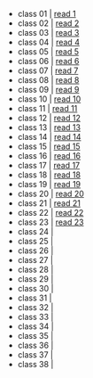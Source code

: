 - class 01    | [read 1](https://x-anas-x.github.io/Reading-Notes-401/class-01)
- class 02    | [read 2](https://x-anas-x.github.io/Reading-Notes-401/class-02)
- class 03    | [read 3](https://x-anas-x.github.io/Reading-Notes-401/class-03)
- class 04    | [read 4](https://x-anas-x.github.io/Reading-Notes-401/class-04)
- class 05    | [read 5](https://x-anas-x.github.io/Reading-Notes-401/Engineering%20Topics)
- class 06    | [read 6](https://x-anas-x.github.io/Reading-Notes-401/class-06)
- class 07    | [read 7](https://x-anas-x.github.io/Reading-Notes-401/class-07)
- class 08    | [read 8](https://x-anas-x.github.io/Reading-Notes-401/class-08)   
- class 09    | [read 9](https://x-anas-x.github.io/Reading-Notes-401/class-09)
- class 10    | [read 10](https://x-anas-x.github.io/Reading-Notes-401/class-10)
- class 11    | [read 11](https://x-anas-x.github.io/Reading-Notes-401/class-11)
- class 12    | [read 12](https://x-anas-x.github.io/Reading-Notes-401/class-12) 
- class 13    | [read 13](https://x-anas-x.github.io/Reading-Notes-401/class-13)
- class 14    | [read 14](https://x-anas-x.github.io/Reading-Notes-401/class-14)
- class 15    | [read 15](https://x-anas-x.github.io/Reading-Notes-401/class-15)
- class 16    | [read 16](https://x-anas-x.github.io/Reading-Notes-401/class-16)
- class 17    | [read 17](https://x-anas-x.github.io/Reading-Notes-401/class-17)
- class 18    | [read 18](https://x-anas-x.github.io/Reading-Notes-401/class-18)
- class 19    | [read 19](https://x-anas-x.github.io/Reading-Notes-401/class-19)
- class 20    | [read 20](https://x-anas-x.github.io/Reading-Notes-401/class-20)
- class 21    | [read 21](https://x-anas-x.github.io/Reading-Notes-401/class-21)
- class 22    | [read 22](https://x-anas-x.github.io/Reading-Notes-401/class-22)
- class 23    | [read 23](https://x-anas-x.github.io/Reading-Notes-401/class-23)
- class 24    | []()
- class 25    | []()
- class 26    | []()
- class 27    | []()
- class 28    | []()
- class 29    | []()
- class 30    | []()
- class 31    | []()
- class 32    | []()
- class 33    | []()
- class 34    | []()
- class 35    | []()
- class 36    | []()
- class 37    | []()
- class 38    | []()
